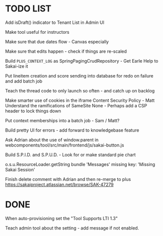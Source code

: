 
TODO LIST
=========

Add isDraft() indicator to Tenant List in Admin UI

Make tool useful for instructors

Make sure that due dates flow - Canvas especially

Make sure that edits happen - check if things are re-scaled

Build `PLUS_CONTEXT_LOG` as SpringPagingCrudRepository - Get Earle Help to Sakai-ize it

Put lineitem creation and score sending into database for redo on failure and add batch job

Teach the thread code to only launch so often - and catch up on backlog

Make smarter use of cookies in the iframe Content Security Policy - Matt 
Understand the ramifications of SameSite None - Perhaps add a CSP header to lock things down

Put context memberships into a batch job - Sam / Matt?

Build pretty UI for errors - add forward to knowledgebase feature

Ask Adrian about the use of window.parent in webcomponents/tool/src/main/frontend/js/sakai-button.js

Build S.P.I.D. and S.P.U.D. - Look for or make standard pie chart

o.s.u.ResourceLoader.getString bundle 'Messages'  missing key: 'Missing Sakai Session'

Finish delete comment with Adrian and then re-merge to plus
https://sakaiproject.atlassian.net/browse/SAK-47279

DONE
====

When auto-provisioning set the "Tool Supports LTI 1.3"

Teach admin tool about the setting - add message if not enabled.




